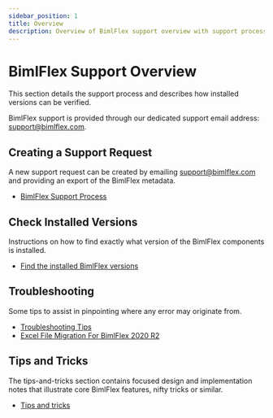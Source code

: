```yaml
---
sidebar_position: 1
title: Overview
description: Overview of BimlFlex support overview with support process assistance
---
```

# BimlFlex Support Overview

This section details the support process and describes how installed versions can be verified.

BimlFlex support is provided through our dedicated support email address: [support@bimlflex.com](mailto:support@bimlflex.com).

## Creating a Support Request

A new support request can be created by emailing [support@bimlflex.com](mailto:support@bimlflex.com) and providing an export of the BimlFlex metadata.

* [BimlFlex Support Process](bimlflex-support-process)

## Check Installed Versions

Instructions on how to find exactly what version of the BimlFlex components is installed.

* [Find the installed BimlFlex versions](bimlflex-find-version)

## Troubleshooting

Some tips to assist in pinpointing where any error may originate from.

* [Troubleshooting Tips](bimlflex-support-troubleshooting-tips)
* [Excel File Migration For BimlFlex 2020 R2](excel-metadata-addin)

## Tips and Tricks

The tips-and-tricks section contains focused design and implementation notes that illustrate core BimlFlex features, nifty tricks or similar.

* [Tips and tricks](bimlflex-tips-and-tricks-overview)
